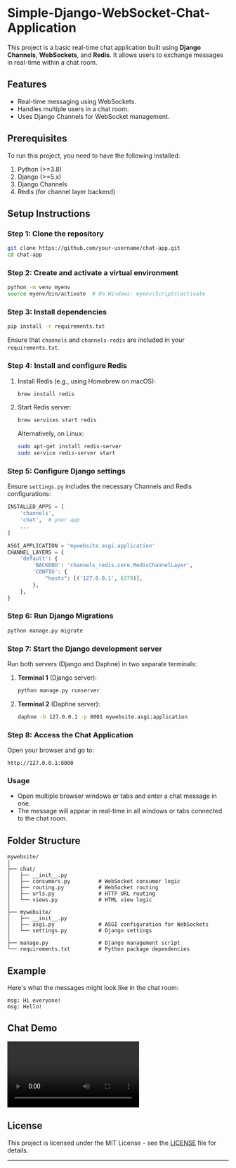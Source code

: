 # Simple-Django-WebSocket-Chat-Application

This project is a basic real-time chat application built using **Django Channels**, **WebSockets**, and **Redis**. It allows users to exchange messages in real-time within a chat room.

## Features
- Real-time messaging using WebSockets.
- Handles multiple users in a chat room.
- Uses Django Channels for WebSocket management.

## Prerequisites

To run this project, you need to have the following installed:

1. Python (>=3.8)
2. Django (>=5.x)
3. Django Channels
4. Redis (for channel layer backend)

## Setup Instructions

### Step 1: Clone the repository

```bash
git clone https://github.com/your-username/chat-app.git
cd chat-app
```

### Step 2: Create and activate a virtual environment

```bash
python -m venv myenv
source myenv/bin/activate  # On Windows: myenv\Scripts\activate
```

### Step 3: Install dependencies

```bash
pip install -r requirements.txt
```

Ensure that `channels` and `channels-redis` are included in your `requirements.txt`.

### Step 4: Install and configure Redis

1. Install Redis (e.g., using Homebrew on macOS):
   ```bash
   brew install redis
   ```
2. Start Redis server:
   ```bash
   brew services start redis
   ```

   Alternatively, on Linux:
   ```bash
   sudo apt-get install redis-server
   sudo service redis-server start
   ```

### Step 5: Configure Django settings

Ensure `settings.py` includes the necessary Channels and Redis configurations:

```python
INSTALLED_APPS = [
    'channels',
    'chat',  # your app
    ...
]

ASGI_APPLICATION = 'mywebsite.asgi.application'
CHANNEL_LAYERS = {
    'default': {
        'BACKEND': 'channels_redis.core.RedisChannelLayer',
        'CONFIG': {
            "hosts": [('127.0.0.1', 6379)],
        },
    },
}
```

### Step 6: Run Django Migrations

```bash
python manage.py migrate
```

### Step 7: Start the Django development server

Run both servers (Django and Daphne) in two separate terminals:

1. **Terminal 1** (Django server):
   ```bash
   python manage.py runserver
   ```
   
2. **Terminal 2** (Daphne server):
   ```bash
   daphne -b 127.0.0.1 -p 8001 mywebsite.asgi:application
   ```

### Step 8: Access the Chat Application

Open your browser and go to:
```
http://127.0.0.1:8000
```

### Usage

- Open multiple browser windows or tabs and enter a chat message in one. 
- The message will appear in real-time in all windows or tabs connected to the chat room.

## Folder Structure

```
mywebsite/
│
├── chat/
│   ├── __init__.py
│   ├── consumers.py         # WebSocket consumer logic
│   ├── routing.py           # WebSocket routing
│   ├── urls.py              # HTTP URL routing
│   └── views.py             # HTML view logic
│
├── mywebsite/
│   ├── __init__.py
│   ├── asgi.py              # ASGI configuration for WebSockets
│   └── settings.py          # Django settings
│
├── manage.py                # Django management script
└── requirements.txt         # Python package dependencies
```

## Example

Here's what the messages might look like in the chat room:
```
msg: Hi everyone!
msg: Hello!
```

## Chat Demo

![Chat Demo](chat_demo.mp4)

## License

This project is licensed under the MIT License - see the [LICENSE](LICENSE) file for details.

---
